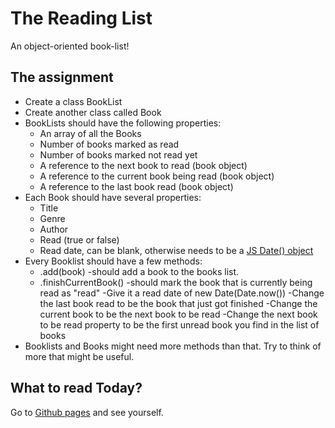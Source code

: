 # The Reading List

An object-oriented book-list!

## The assignment

- Create a class BookList
- Create another class called Book
- BookLists should have the following properties:
  - An array of all the Books
  - Number of books marked as read
  - Number of books marked not read yet
  - A reference to the next book to read (book object)
  - A reference to the current book being read (book object)
  - A reference to the last book read (book object)
- Each Book should have several properties:
  - Title
  - Genre
  - Author
  - Read (true or false)
  - Read date, can be blank, otherwise needs to be a [JS Date() object](https://developer.mozilla.org/en-US/docs/Web/JavaScript/Reference/Global_Objects/Date)
- Every Booklist should have a few methods:
  - .add(book)
    -should add a book to the books list.
  - .finishCurrentBook()
    -should mark the book that is currently being read as "read"
    -Give it a read date of new Date(Date.now())
    -Change the last book read to be the book that just got finished
    -Change the current book to be the next book to be read
    -Change the next book to be read property to be the first unread book you find in the list of books
- Booklists and Books might need more methods than that. Try to think of more that might be useful.


## What to read Today?

Go to [Github pages](https://widukin.github.io/theReadingList/) and see yourself.
